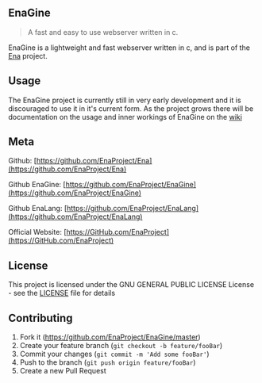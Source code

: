 ## EnaGine
> A fast and easy to use webserver written in c. 

EnaGine is a lightweight and fast webserver written in c, and is part of the [Ena](https://GitHub.com/EnaProject/Ena) project. 


## Usage 
The EnaGine project is currently still in very early development and it is discouraged to use it in it's current form. As the project grows there will be documentation on the usage and inner workings of EnaGine on the [wiki](https://GitHub.com/EnaProject/enagine/wiki) 
## Meta 


Github: [https://github.com/EnaProject/Ena](https://github.com/EnaProject/Ena)

Github EnaGine: [https://github.com/EnaProject/EnaGine](https://github.com/EnaProject/EnaGine)

Github EnaLang: [https://github.com/EnaProject/EnaLang](https://github.com/EnaProject/EnaLang)

Official Website: [https://GitHub.com/EnaProject](https://GitHub.com/EnaProject)

## License

This project is licensed under the GNU GENERAL PUBLIC LICENSE License - see the [LICENSE](LICENSE) file for details

## Contributing 


1. Fork it (<https://github.com/EnaProject/EnaGine/master>)
2. Create your feature branch (`git checkout -b feature/fooBar`)
3. Commit your changes (`git commit -m 'Add some fooBar'`)
4. Push to the branch (`git push origin feature/fooBar`)
5. Create a new Pull Request
